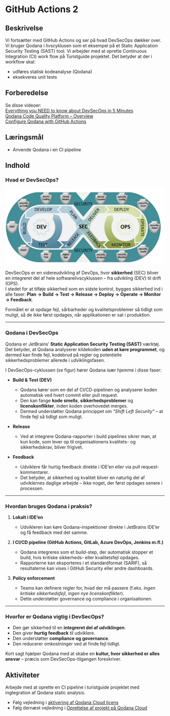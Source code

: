 # GitHub Actions 2

## Beskrivelse
Vi fortsætter med GitHub Actions og ser på hvad DevSecOps dækker over. Vi bruger Qodana i livscyklusen som et eksempel på et Static Application Security Testing (SAST) tool. Vi arbejder med at oprette Continuous Integration (CI) work flow på Turistguide projektet.
Det betyder at der i workflow skal:  
- udføres statisk kodeanalyse (Qodana)
- eksekveres unit tests
## Forberedelse
Se disse videoer:  
[Everything you NEED to know about DevSecOps in 5 Minutes](https://www.youtube.com/watch?v=DTEaw2-Sa7I)  
[Qodana Code Quality Platform – Overview](https://www.youtube.com/watch?v=WrhnUnzMUCg)  
[Configure Qodana with GitHub Actions](https://www.youtube.com/watch?v=JrWQkqaXZFQ)

## Læringsmål
- Anvende Qodana i en CI pipeline

## Indhold

### Hvad er DevSecOps?
<img src="assets/devsecops.png" alt="Alt Text" width="700">  

DevSecOps er en videreudvikling af DevOps, hvor **sikkerhed** (SEC) bliver en integreret del af hele softwarelivscyklussen – fra udvikling (DEV) til drift (OPS).  
I stedet for at tilføje sikkerhed som en sidste kontrol, bygges sikkerhed ind i alle faser: **Plan → Build → Test → Release → Deploy → Operate → Monitor → Feedback**.

Formålet er at opdage fejl, sårbarheder og kvalitetsproblemer så tidligt som muligt, så de ikke først opdages, når applikationen er sat i produktion.

---

### Qodana i DevSecOps
Qodana er JetBrains’ **Static Application Security Testing (SAST)** værktøj.  
Det betyder, at Qodana analyserer kildekoden **uden at køre programmet**, og dermed kan finde fejl, kodebrud på regler og potentielle sikkerhedsproblemer allerede i udviklingsfasen.

I DevSecOps-cyklussen (se figur) hører Qodana især hjemme i disse faser:

- **Build & Test (DEV)**  
  - Qodana kører som en del af CI/CD-pipelinen og analyserer koden automatisk ved hvert commit eller pull request.  
  - Den kan fange **kode smells**, **sikkerhedsproblemer** og **licenskonflikter**, inden koden overhovedet merges.  
  - Dermed understøtter Qodana princippet om *"Shift Left Security"* – at finde fejl så tidligt som muligt.

- **Release**  
  - Ved at integrere Qodana-rapporter i build pipelines sikrer man, at kun kode, som lever op til organisationens kvalitets- og sikkerhedskrav, bliver frigivet.

- **Feedback**  
  - Udviklere får hurtig feedback direkte i IDE’en eller via pull request-kommentarer.  
  - Det betyder, at sikkerhed og kvalitet bliver en naturlig del af udviklernes daglige arbejde – ikke noget, der først opdages senere i processen.

---

### Hvordan bruges Qodana i praksis?
1. **Lokalt i IDE’en**  
   - Udvikleren kan køre Qodana-inspektioner direkte i JetBrains IDE’er og få feedback med det samme.

2. **I CI/CD pipeline (GitHub Actions, GitLab, Azure DevOps, Jenkins m.fl.)**  
   - Qodana integreres som et build-step, der automatisk stopper et build, hvis kritiske sikkerheds- eller kvalitetsfejl opdages.  
   - Rapporterne kan eksporteres i et standardformat (SARIF), så resultaterne kan vises i GitHub Security eller andre dashboards.

3. **Policy enforcement**  
   - Teams kan definere regler for, hvad der må passere (f.eks. *ingen kritiske sikkerhedsfejl*, *ingen nye licenskonflikter*).  
   - Dette understøtter governance og compliance i organisationen.

---

### Hvorfor er Qodana vigtig i DevSecOps?
- Den gør sikkerhed til en **integreret del af udviklingen**.  
- Den giver **hurtig feedback** til udviklere.  
- Den understøtter **compliance og governance**.  
- Den reducerer omkostninger ved at finde fejl tidligt.  

Kort sagt hjælper Qodana med at skabe en **kultur, hvor sikkerhed er alles ansvar** – præcis som DevSecOps-tilgangen foreskriver.


## Aktiviteter  
Arbejde med at oprette en CI pipeline i turistguide projektet med ingtegration af Qodana static analysis.  
- Følg vejledning i [aktivering af Qodana Cloud licens](resources/Qodana%20Licens%20aktivering%20F25.pdf)
- Følg dernæst vejledning i [Oprettelse af projekt på Qodana Cloud](resources/Opret%20projekt%20på%20Qodana%20Cloud.md)
